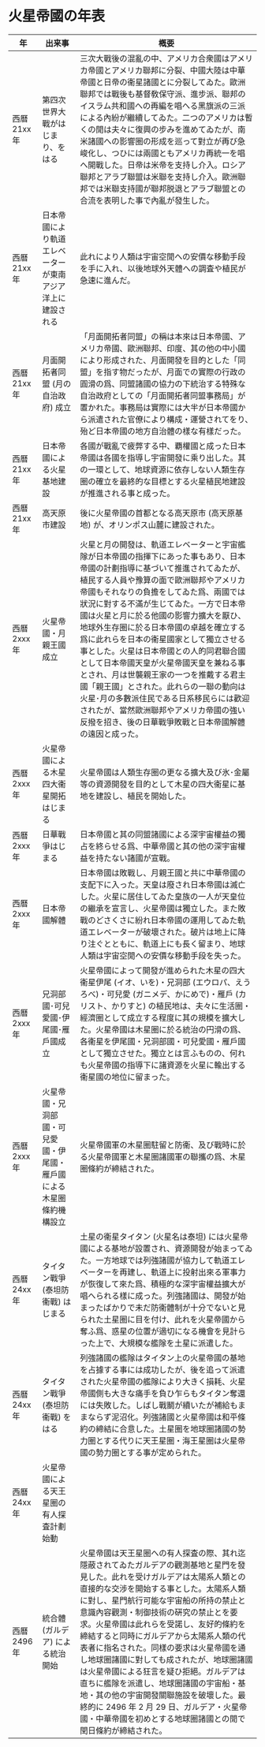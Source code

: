 # 火星帝󠄁國の年表

| 年           | 出来事                                                                   | 槪󠄁要󠄁                                                                                                                                                                                                                                                                                                                                                                                                                                                                                                                                                                                                                                                                                                                                    |
| ------------ | ------------------------------------------------------------------------ | ----------------------------------------------------------------------------------------------------------------------------------------------------------------------------------------------------------------------------------------------------------------------------------------------------------------------------------------------------------------------------------------------------------------------------------------------------------------------------------------------------------------------------------------------------------------------------------------------------------------------------------------------------------------------------------------------------------------------------------------- |
| 西曆 21xx 年 | 第四次󠄁世界大戰がはじまり、をはる                                        | 三次󠄁大戰後の混亂の中、アメリカ合衆國はアメリカ帝󠄁國とアメリカ聯邦に分󠄁裂、中國大陸は中華帝󠄁國と日帝󠄁の衞星諸國とに分󠄁裂してゐた。歐洲聯邦では戰後も基督敎保守派、進󠄁步派、聯邦のイスラム共和國への再󠄀編󠄁を唱へる黑旗派の三派による內紛が繼續してゐた。二つのアメリカは暫くの閒󠄁は夫々に復興の步みを進󠄁めてゐたが、南米諸國への影響󠄄圈の形󠄁成を巡󠄁って對立が再󠄀び急󠄁峻化󠄁し、つひには兩國ともアメリカ再󠄀統一を唱へ開戰した。日帝󠄁は米帝󠄁を支持し介入。ロシア聯邦とアラブ聯盟󠄁は米聯を支持し介入。歐洲聯邦では米聯支持國が聯邦脱退󠄁とアラブ聯盟󠄁との合流を表明󠄁した事で內亂が發生した。                                                                                                                                                    |
| 西曆 21xx 年 | 日本帝󠄁國により軌道󠄁エレベーターが東南アジア洋上に建󠄁設される            | 此れにより人類󠄀は宇宙空󠄁閒󠄁への安價な移動手段を手に入れ、以後地球外天體への調󠄁査や植󠄂民が急󠄁速󠄁に進󠄁んだ。                                                                                                                                                                                                                                                                                                                                                                                                                                                                                                                                                                                                                                |
| 西曆 21xx 年 | 月󠄁面開拓者󠄁同盟󠄁 (月󠄁の自治政府) 成立                                   | 「月󠄁面開拓者󠄁同盟󠄁」の稱󠄁は本來は日本帝󠄁國、アメリカ帝󠄁國、歐洲聯邦、印度、其の他の中小國により形󠄁成された、月󠄁面開發を目的󠄁とした「同盟󠄁」を指す物だったが、月󠄁面での實際の行政の圓滑の爲、同盟󠄁諸國の協力の下統治する特殊な自治政府としての「月󠄁面開拓者󠄁同盟󠄁事務局」が置󠄁かれた。事務局は實際には大半󠄁が日本帝󠄁國から派遣された官僚により構󠄁成・運󠄁營されてをり、殆ど日本帝󠄁國の地方自治體の樣な有樣だった。                                                                                                                                                                                                                                                                                                                         |
| 西曆 21xx 年 | 日本帝󠄁國による火星基地建󠄁設                                             | 各國が戰亂で疲弊する中、覇權國と成った日本帝󠄁國は各國を指導󠄁し宇宙開發に乘り出した。其の一環として、地球資源に依存しない人類󠄀生存圈の確立を最󠄁終󠄁的󠄁な目標とする火星植󠄂民地建󠄁設が推進󠄁される事と成った。                                                                                                                                                                                                                                                                                                                                                                                                                                                                                                                                 |
| 西曆 21xx 年 | 高天原市建󠄁設                                                            | 後に火星帝󠄁國の首都󠄀となる高天原市 (高天原基地) が、オリンポス山麓に建󠄁設された。                                                                                                                                                                                                                                                                                                                                                                                                                                                                                                                                                                                                                                                         |
| 西曆 2xxx 年 | 火星帝󠄁國・月󠄁親王國成立                                                 | 火星と月󠄁の開發は、軌道󠄁エレベーターと宇宙艦隊󠄁が日本帝󠄁國の指揮下にあった事もあり、日本帝󠄁國の計劃指導󠄁に基づいて推進󠄁されてゐたが、植󠄂民する人員や豫算の面で歐洲聯邦やアメリカ帝󠄁國もそれなりの負擔をしてゐた爲、兩國では狀況に對する不滿が生じてゐた。一方で日本帝󠄁國は火星と月󠄁に於る他國の影響󠄄力擴大を厭ひ、地球外生存圈に於る日本帝󠄁國の卓越を確立する爲に此れらを日本の衞星國家として獨立させる事とした。火星は日本帝󠄁國との人的󠄁同君聯合國として日本帝󠄁國天皇が火星帝󠄁國天皇を兼ねる事とされ、月󠄁は世襲親王家の一つを推戴する君主󠄁國「親王國」とされた。此れらの一聯の動向は火星･月󠄁の多數派住󠄁民である日系移民らには歡迎されたが、當然歐洲聯邦やアメリカ帝󠄁國の強い反撥を招き、後の日華戰爭敗戰と日本帝󠄁國解體の遠󠄁因と成った。 |
| 西曆 2xxx 年 | 火星帝󠄁國による木星四大衞星開拓はじまる                                  | 火星帝󠄁國は人類󠄀生存圈の更なる擴大及󠄁び氷･金屬等の資源開發を目的󠄁として木星の四大衞星に基地を建󠄁設し、植󠄂民を開始した。                                                                                                                                                                                                                                                                                                                                                                                                                                                                                                                                                                                                                   |
| 西曆 2xxx 年 | 日華戰爭はじまる                                                         | 日本帝󠄁國と其の同盟󠄁諸國による深宇宙權益の獨占を終󠄁らせる爲、中華帝󠄁國と其の他の深宇宙權益を持たない諸國が宣戰。                                                                                                                                                                                                                                                                                                                                                                                                                                                                                                                                                                                                                          |
| 西曆 2xxx 年 | 日本帝󠄁國解體                                                            | 日本帝󠄁國は敗戰し、月󠄁親王國と共に中華帝󠄁國の支配下に入った。天皇は廢され日本帝󠄁國は滅亡󠄁した。火星に居住󠄁してゐた皇族の一人が天皇位の繼承を宣言し、火星帝󠄁國は獨立した。また敗戰のどさくさに紛れ日本帝󠄁國の運󠄁用してゐた軌道󠄁エレベーターが破壞された。破片は地上に降り注󠄁ぐとともに、軌道󠄁上にも長く留まり、地球人類󠄀は宇宙空󠄁閒󠄁への安價な移動手段を失った。                                                                                                                                                                                                                                                                                                                                                                           |
| 西曆 2xxx 年 | 兄洞部國･可兒愛國･伊尾國･雁戶國成立                                      | 火星帝󠄁國によって開發が進󠄁められた木星の四大衞星伊尾 (イオ、いを)・兄洞部 (エウロパ、えうろべ)・可兒愛 (ガニメデ、かにめで)・雁戶 (カリスト、かりすと) の植󠄂民地は、夫々に生活圈・經濟圈として成立する程󠄁度に其の規模を擴大した。火星帝󠄁國は木星圈に於る統治の円滑の爲、各衞星を伊尾國・兄洞部國・可兒愛國・雁戶國として獨立させた。獨立とは言ふものの、何れも火星帝󠄁國の指導󠄁下に諸󠄀資源を火星に輸󠄁出する衞星國の地位に留まった。                                                                                                                                                                                                                                                                                                        |
| 西曆 2xxx 年 | 火星帝󠄁國・兄洞部國・可兒愛國・伊尾國・雁戶國による木星圈條約󠄁機󠄁構󠄁設立 | 火星帝󠄁國軍の木星圈駐留と防衞、及󠄁び戰時に於る火星帝󠄁國軍と木星圈諸󠄀國軍の聯攜の爲、木星圈條約󠄁が締結された。                                                                                                                                                                                                                                                                                                                                                                                                                                                                                                                                                                                                                             |
| 西曆 24xx 年 | タイタン戰爭 (泰坦防衞戰) はじまる                                       | 土星の衞星タイタン (火星名は泰坦) には火星帝󠄁國による基地が設置󠄁され、資源開發が始まってゐた。一方地球では列強諸國が協力して軌道󠄁エレベーターを再󠄀建󠄁し、軌道󠄁上に投射出來る軍事力が恢復して來た爲、積極的󠄁な深宇宙權益擴大が唱へられる樣に成った。列強諸國は、開發が始まったばかりで未だ防衞體制が十分󠄁でないと見られた土星圈に目を付け、此れを火星帝󠄁國から奪ふ爲、惑星の位置󠄁が適󠄁切になる機󠄁會を見計らった上で、大規模な艦隊󠄁を土星に派遣した。                                                                                                                                                                                                                                                                                       |
| 西曆 24xx 年 | タイタン戰爭 (泰坦防衞戰) をはる                                         | 列強諸國の艦隊󠄁はタイタン上の火星帝󠄁國の基地を占據する事には成功したが、後を追󠄁って派遣された火星帝󠄁國の艦隊󠄁により大きく損耗、火星帝󠄁國側も大きな痛手を負ひ乍らもタイタン奪還には失敗した。しばし戰鬭󠄀が續いたが補給もままならず泥沼化󠄁。列強諸國と火星帝󠄁國は和平󠄁條約󠄁の締結に合意󠄁した。土星圈を地球圈諸國の勢力圈とする代りに天王星圈・海󠄀王星圈は火星帝󠄁國の勢力圈とする事が定められた。                                                                                                                                                                                                                                                                                                                                            |
| 西曆 24xx 年 | 火星帝󠄁國による天王星圈の有人探査計劃始動                                |                                                                                                                                                                                                                                                                                                                                                                                                                                                                                                                                                                                                                                                                                                                                           |
| 西曆 2496 年 | 統合體 (ガルデア) による統治開始                                         | 火星帝󠄁國は天王星圈への有人探査の際、其れ迄󠄁隱蔽されてゐたガルデアの觀測基地と星門を發見した。此れを受けガルデアは太陽系人類󠄀との直󠄁接的󠄁な交󠄁涉を開始する事とした。太陽系人類󠄀に對し、星門航行可能な宇宙船の所󠄁持の禁止と意󠄁識內容觀測・制御技術󠄁の硏究の禁止とを要󠄁求。火星帝󠄁國は此れらを受諾し、友好的󠄁條約󠄁を締結すると同時にガルデアから太陽系人類󠄀の代表者󠄁に指名された。同樣の要󠄁求は火星帝󠄁國を通󠄁し地球圈諸󠄀國に對しても成されたが、地球圈諸󠄀國は火星帝󠄁國による狂言を疑ひ拒絕。ガルデアは直󠄁ちに艦隊󠄁を派遣し、地球圈諸󠄀國の宇宙船・基地・其の他の宇宙開發關聯施設を破壞した。最󠄁終󠄁的󠄁に 2496 年 2 月󠄁 29 日、ガルデア・火星帝󠄁國・中華帝󠄁國を初めとする地球圈諸國との閒󠄁で閏日條約󠄁が締結された。                            |
